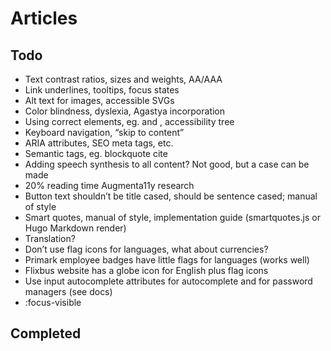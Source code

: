 # Articles

## Todo

- Text contrast ratios, sizes and weights, AA/AAA
- Link underlines, tooltips, focus states
- Alt text for images, accessible SVGs
- Color blindness, dyslexia, Agastya incorporation
- Using correct elements, eg. and , accessibility tree
- Keyboard navigation, “skip to content”
- ARIA attributes, SEO meta tags, etc.
- Semantic tags, eg. blockquote cite
- Adding speech synthesis to all content? Not good, but a case can be made
- 20% reading time Augmenta11y research
- Button text shouldn’t be title cased, should be sentence cased; manual of style
- Smart quotes, manual of style, implementation guide (smartquotes.js or Hugo Markdown render)
- Translation?
- Don’t use flag icons for languages, what about currencies?
- Primark employee badges have little flags for languages (works well)
- Flixbus website has a globe icon for English plus flag icons
- Use input autocomplete attributes for autocomplete and for password managers (see docs)
- :focus-visible

## Completed
